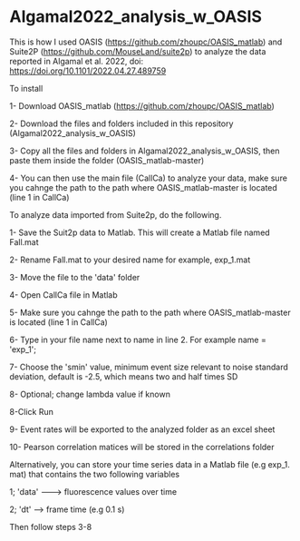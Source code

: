 # Algamal2022_analysis_w_OASIS
This is how I used OASIS (https://github.com/zhoupc/OASIS_matlab) and Suite2P (https://github.com/MouseLand/suite2p) to analyze the data reported in Algamal et al. 2022, doi: https://doi.org/10.1101/2022.04.27.489759

To install

1- Download OASIS_matlab (https://github.com/zhoupc/OASIS_matlab)

2- Download the files and folders included in this repository (Algamal2022_analysis_w_OASIS)

3- Copy all the files and folders in Algamal2022_analysis_w_OASIS, then paste them inside the folder (OASIS_matlab-master)

4- You can then use the main file (CallCa) to analyze your data, make sure you cahnge the path to the path where OASIS_matlab-master is located (line 1 in CallCa)

To analyze data imported from Suite2p, do the following.

1- Save the Suit2p data to Matlab. This will create a Matlab file named Fall.mat

2- Rename Fall.mat to your desired name for example, exp_1.mat

3- Move the file to the 'data' folder

4- Open CallCa file in Matlab

5- Make sure you cahnge the path to the path where OASIS_matlab-master is located (line 1 in CallCa)

6- Type in your file name next to name in line 2. For example name = 'exp_1';

7- Choose the 'smin' value, minimum event size relevant to noise standard deviation, default is -2.5, which means two and half times SD

8- Optional; change lambda value if known

8-Click Run

9- Event rates will be exported to the analyzed folder as an excel sheet

10- Pearson correlation matices will be stored in the correlations folder



Alternatively, you can store your time series data in a Matlab file (e.g exp_1. mat) that contains the two following variables

1; 'data' ---> fluorescence values over time

2; 'dt' --> frame time (e.g 0.1 s)

Then follow steps 3-8
